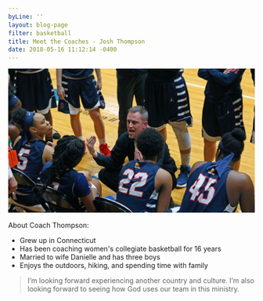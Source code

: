 ```yaml
---
byLine: ''
layout: blog-page
filter: basketball
title: Meet the Coaches - Josh Thompson
date: 2018-05-16 11:12:14 -0400
---
```

![](/uploads/2018/05/16/CoachT3.jpeg)

About Coach Thompson:

* Grew up in Connecticut
* Has been coaching women's collegiate basketball for 16 years
* Married to wife Danielle and has three boys
* Enjoys the outdoors, hiking, and spending time with family

> I’m looking forward experiencing another country and culture. I’m also looking forward to seeing how God uses our team in this ministry.